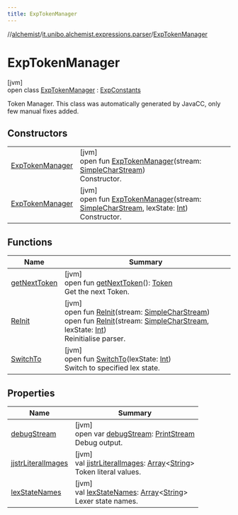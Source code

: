```yaml
---
title: ExpTokenManager
---
```

//[alchemist](../../../index.html)/[it.unibo.alchemist.expressions.parser](../index.html)/[ExpTokenManager](index.html)



# ExpTokenManager



[jvm]\
open class [ExpTokenManager](index.html) : [ExpConstants](../-exp-constants/index.html)

Token Manager. This class was automatically generated by JavaCC, only few manual fixes added.



## Constructors


| | |
|---|---|
| [ExpTokenManager](-exp-token-manager.html) | [jvm]<br>open fun [ExpTokenManager](-exp-token-manager.html)(stream: [SimpleCharStream](../-simple-char-stream/index.html))<br>Constructor. |
| [ExpTokenManager](-exp-token-manager.html) | [jvm]<br>open fun [ExpTokenManager](-exp-token-manager.html)(stream: [SimpleCharStream](../-simple-char-stream/index.html), lexState: [Int](https://kotlinlang.org/api/latest/jvm/stdlib/kotlin/-int/index.html))<br>Constructor. |


## Functions


| Name | Summary |
|---|---|
| [getNextToken](get-next-token.html) | [jvm]<br>open fun [getNextToken](get-next-token.html)(): [Token](../-token/index.html)<br>Get the next Token. |
| [ReInit](-re-init.html) | [jvm]<br>open fun [ReInit](-re-init.html)(stream: [SimpleCharStream](../-simple-char-stream/index.html))<br>open fun [ReInit](-re-init.html)(stream: [SimpleCharStream](../-simple-char-stream/index.html), lexState: [Int](https://kotlinlang.org/api/latest/jvm/stdlib/kotlin/-int/index.html))<br>Reinitialise parser. |
| [SwitchTo](-switch-to.html) | [jvm]<br>open fun [SwitchTo](-switch-to.html)(lexState: [Int](https://kotlinlang.org/api/latest/jvm/stdlib/kotlin/-int/index.html))<br>Switch to specified lex state. |


## Properties


| Name | Summary |
|---|---|
| [debugStream](debug-stream.html) | [jvm]<br>open var [debugStream](debug-stream.html): [PrintStream](https://docs.oracle.com/javase/8/docs/api/java/io/PrintStream.html)<br>Debug output. |
| [jjstrLiteralImages](jjstr-literal-images.html) | [jvm]<br>val [jjstrLiteralImages](jjstr-literal-images.html): [Array](https://kotlinlang.org/api/latest/jvm/stdlib/kotlin/-array/index.html)<[String](https://docs.oracle.com/javase/8/docs/api/java/lang/String.html)><br>Token literal values. |
| [lexStateNames](lex-state-names.html) | [jvm]<br>val [lexStateNames](lex-state-names.html): [Array](https://kotlinlang.org/api/latest/jvm/stdlib/kotlin/-array/index.html)<[String](https://docs.oracle.com/javase/8/docs/api/java/lang/String.html)><br>Lexer state names. |

